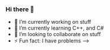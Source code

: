 ### Hi there 👋
- 🔭 I’m currently working on stuff
- 🌱 I’m currently learning C++, and C#
- 👯 I’m looking to collaborate on stuff
- ⚡ Fun fact: I have problems
-->
